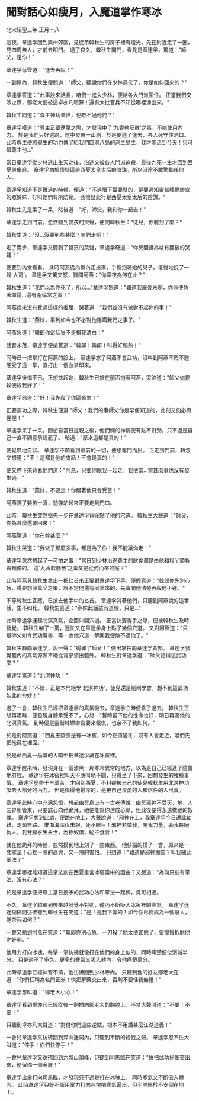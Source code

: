 # 聞對話心如瘦月，入魔道掌作寒冰

北宋紹聖三年 正月十八

這夜，章達孚回到興州郊區，見徒弟韓秋生的房子裡有燈光，先在附近走了一圈，見四周無人，才前去叩門。 過了良久，韓秋生開門，看見是章達孚，驚道："師父，是你！"

章達孚低聲道："進去再說！"

一到屋內，韓秋生便問道："師父，聽說你們在少林遇伏了，你是如何回來的？"

章達孚答道："此事說來話長，咱們一進入少林，便給各大門派圍住。 正當我們交涉之際，鄔老大便被這卓亦凡暗算！還有大批官兵不知從哪裡湧出來。"

韓秋生問道："尊主神功蓋世，也敵不過他們？"

章達孚嘆道："尊主正要還擊之際，才發現中了'九香軟筋散'之毒，不能使用內力。 於是我們只好逃跑，途中發現一山洞，於是便逃了進去，各人死守住洞口。 此時尊主便將畢生的功力傳了給我們四洞八島的洞主島主，我才能活到今天！只可惜尊主他..."

當日章達孚從少林逃出生天之後，沿途又被各人門派追殺，最後九死一生才回到西夏興慶府。 章達孚由於懷疑這是西夏太皇太后的陰謀，所以沿途不敢驚動任何人。

章達孚知道不是難過的時候，便道："不過眼下最要緊的，是要通知靈鷲峰縹緲宫的眾姊妹，好叫她們有所防範。 我懷疑此行是西夏太皇太后的陰謀。"

韓秋生先是呆了一呆，然後道："好，師父，我和你一起去！"

章達孚走到門前，忽然聽到嬰孩的哭聲，便問韓秋生："徒兒，你聽到了麼？"

韓秋生道："沒...沒聽到些甚麼？咱們走吧！"

走了兩步，章達孚又聽到了嬰孩的哭聲，章達孚奇道："你房間裡為啥有嬰孩的哭聲？"

便要到內堂裡看。 此時阿燕從內堂內走出來，手裡抱著她的兒子，低聲地說了一聲'大哥'。 章達孚又驚又怒，質問阿燕："你深夜為何在此？"

韓秋生道："我們以為你死了，所以..."章達孚怒道："難道我屍骨未寒，你倆便急著做這...這有歪倫常之事！"

阿燕從來沒有受過這樣的委屈，哭著道："我們並沒有做對不起你的事！"

韓秋生道："燕妹，事到如今也不必對他隱瞞我們之事了。"

阿燕急道；"韓郎你這話豈不是損我清白！"

話音未落，章達孚便搶著道："韓郎！韓郎！叫得好親熱！"

同時已一把掌打在阿燕的臉上。 章達孚忘了阿燕不會武功，沒料到阿燕不閃不避硬受了這一掌，直打出一個血掌印來。

章達孚後悔不已，正想扶起她，韓秋生已搶在前面抱著阿燕，哭泣道："師父你要殺便殺我好了！"

章達孚怒道："好！我先殺了你這畜生！"

正要運功之際，韓秋生便道:"師父！我們的事師父你是早便知道的，此刻又何必假惺惺！"

章達孚呆了一呆，回想自當日提親之後，他們倆的神情便有點不對勁，只不過是自己一直不願意承認罷了。 暗道："原來這都是真的！"

便覺無地自容。 章達孚不願看到眼前的一切，便想奪門而出。 正走到門前，轉念又想道："不！這都是他的鬼話！不會是真的！"

便又停下來背著他們道："阿燕，只要你跟我一起走，我便當...當甚麼事也沒有發生過。"

韓秋生道："燕妹，不要走！你跟著他只會受苦！"

阿燕瞧了嬰孩一眼，勉強站起來正要走到門口。

此時，韓秋生突然搶先一步在章達孚背後點了他的穴道。 韓秋生大聲道："師父，你為甚麼還要回來！"

阿燕驚道："你在幹甚麼？"

韓秋生哭道："我做了那麼多事，都是為了你！我不能讓你走！"

章達孚忽然想起了一可怕之事："當日到少林沿途尊主的飲食都是由他和程丫頭負責預備的。 這'九香軟筋散'之毒又是從何而來的呢？"

此時阿燕見韓秋生拿出一把匕首來正要對章達孚下手，便假意道："韓郎你先別心急，得要想個萬全之策，說不定他還有同黨來的，先審問他清楚再殺他不遲。"

不等韓秋生答應，已搶去他手中的匕首。 章達孚背著他們，只聽到阿燕說的這番話，生不如死。 韓秋生喜道："燕妹此話雖有道理，只是..."

此時章達孚運起北溟真氣，企圖沖開穴道。 正當快要得手之際，便被韓秋生及時發覺。 韓秋生嚇了一驚，連忙又在章達孚身上點了幾個穴道。 又對阿燕道："只是師父如今武功厲害，等一會他穴道一解開我便敵不過他了。"

韓秋生轉向章達孚，說一聲："得罪了師父！" 便出掌拍向章達孚背部。 章達孚發覺體內的真氣源源不絕從背部流出體外。 韓秋生對章達孚道："師父認得這武功麼？"

章達孚驚道："北溟神功！"

韓秋生道："不錯，正是本門絕學'北溟神功'，徒兒還是剛剛學會，想不到這武功如此的神妙！"

過了一會，韓秋生已經把章達孚的真氣吸去，章達孚立時便昏了過去。 韓秋生正想再吸時，便發現身體承受不了，心想："暫時留下他的性命也好，明日再吸他的北溟真氣。 到時便是靈鷲峰縹緲宫要來報仇，也奈不了我如何。"

於是對阿燕道："西夏王陵旁邊有一冰窖，如今正值隆冬，沒有人會走近，咱們先把他藏在裡面。"

於是命西夏一品堂的人暗中把章達孚藏在冰窖裡。

章達孚醒來時，發現身在一個漆黑一片寒冷異常的地方，以為是自己已經進了陰曹地府裡。 章達孚在冰窖裡叫天不應叫地不聞，只得坐了下來，回想發生的種種事情。 章達孚歷盡千辛萬苦，才回到西夏，不料卻被自己的徒兒韓秋生用北溟神功吸去大部分的內力。 但是傷得他最深的，是被自己深愛的人和信任的人出賣。

章達孚此時心中充满怨恨，想起幽冥島上有一古老傳說：幽冥邪神不受天、地、人三界所管束，只要誠心向祂跪拜，祂便能幫你達成心願，但此後便得永遠做祂的奴僕。 章達孚想到此處，便跪在地上，大聲說道："邪神在上，我章達孚今日遭此劫難，走頭無路。 惟血海深仇未報，死不瞑目！邪神若憐我，賜我力量，助我殺絕仇人，我甘願永生永世，為袮奴僕，絕不食言！"

就在他跪拜的時候，忽然摸到地上刻了一些東西。 他仔細的摸了一會，原來是一套掌法！心裡一陣的高興，又一陣的害怕。 只想道："難道是邪神顯靈？叫我練此掌法？"

章達孚哪裡能知道這掌法刻在西夏皇宮冰窖當中的因由？又想道："為何只刻有掌法，沒有心法？"

於是章達孚便把尊主當日授予的武功心法和掌法一起練，竟可相通。

不久，章達孚越練到後來越發覺不對勁，體內不斷吸入冰窖裡的寒氣。 章達孚迷迷糊糊間彷彿聽到韓秋生在笑道："是！是我下毒的！如今你已經成為一個廢人，能奈我如何？"

一會又聽到阿燕在笑道："韓郎你別心急，一刀殺了他太便宜他了，要慢慢折磨他才好啊。"

他用力打向冰塊，每擊一掌彷彿就像打在他們的身上似的，同時痛楚便似消減半分。 只是過不了多久，更多的寒氣又吸入體內，令他痛楚萬分。

此時章達孚已經神智不清，他彷彿回到少林寺內。 只聽到他的好友鄔老大在道："你們枉稱為名門正派！快把解藥交出來，否則不要怪我無禮！"

章達孚忽叫道："鄔老大小心！"

章達孚看到卓亦凡已經從後一劍插向鄔老大的胸膛上，不禁大聲叫道："不要！不要！"

只聽到卓亦凡大聲道："對付你們這些逆賊，根本不用講甚麼江湖道義！"

一會兒章達孚又彷彿回到深山迷洞內，只聽到不斷的殺戮之聲。 章達孚忍不住大叫道："停手！你們快停手！"

一會兒章達孚又彷彿回到六盤山頂峰，只聽到司馬臨在笑道："快把武功秘笈交出來，便留你一個全屍！"

章達孚出掌打向司馬臨，才發現只不過是打在冰塊上。 同時寒氣又不斷吸入體內。 此時章達孚只好不斷用掌力打向冰塊把寒氣逼出，但半晌終於不支倒在地上。

